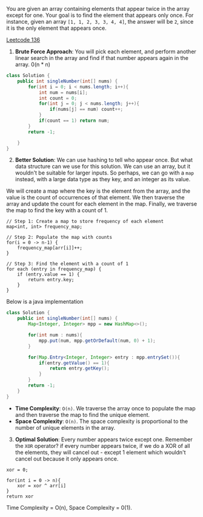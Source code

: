 You are given an array containing elements that appear twice in the array except for one. Your goal is to find the element that appears only once. For instance, given an array `[1, 1, 2, 3, 3, 4, 4]`, the answer will be `2`, since it is the only element that appears once.

[Leetcode 136](https://leetcode.com/problems/single-number/description/)

1. **Brute Force Approach**: You will pick each element, and perform another linear search in the array and find if that number appears again in the array. 0(n * n)

```java
class Solution {
    public int singleNumber(int[] nums) {
        for(int i = 0; i < nums.length; i++){
            int num = nums[i];
            int count = 0;
            for(int j = 0; j < nums.length; j++){
                if(nums[j] == num) count++;
            }
            if(count == 1) return num;
        }
        return -1;

    }
}
```


2. **Better Solution**: We can use hashing to tell who appear once. But what data structure can we use for this solution. We can use an array, but it wouldn't be suitable for larger inputs. So perhaps, we can go with a `map` instead, with a large data type as they key, and an integer as its value.

We will create a map where the key is the element from the array, and the value is the count of occurrences of that element. We then traverse the array and update the count for each element in the map. Finally, we traverse the map to find the key with a count of 1.

```pseudocode
// Step 1: Create a map to store frequency of each element
map<int, int> frequency_map;

// Step 2: Populate the map with counts
for(i = 0 -> n-1) {
    frequency_map[arr[i]]++;
}

// Step 3: Find the element with a count of 1
for each (entry in frequency_map) {
    if (entry.value == 1) {
        return entry.key;
    }
}

```

Below is a java implementation 

```java
class Solution {
    public int singleNumber(int[] nums) {
        Map<Integer, Integer> mpp = new HashMap<>();

        for(int num : nums){
            mpp.put(num, mpp.getOrDefault(num, 0) + 1);
        }

        for(Map.Entry<Integer, Integer> entry : mpp.entrySet()){
            if(entry.getValue() == 1){
                return entry.getKey();
            }
        }
        return -1;
    }
}
```

- **Time Complexity**: `O(n)`. We traverse the array once to populate the map and then traverse the map to find the unique element.
- **Space Complexity**: `O(n)`. The space complexity is proportional to the number of unique elements in the array.

3. **Optimal Solution**: Every number appears twice except one. Remember the `XOR` operator? if every number appears twice, if we do a XOR of all the elements, they will cancel out - except 1 element which wouldn't cancel out because it only appears once.

```pseudocode
xor = 0;

for(int i = 0 -> n){
	xor = xor ^ arr[i]
}
return xor
```

Time Complexity = O(n), Space Complexity = 0(1).